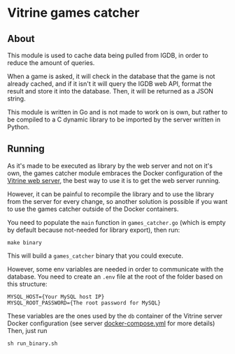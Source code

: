 # Vitrine games catcher

## About
This module is used to cache data being pulled from IGDB, in order to reduce the amount of queries.

When a game is asked, it will check in the database that the game is not already cached, and if it isn't it will query the IGDB web API,
format the result and store it into the database. Then, it will be returned as a JSON string.

This module is written in Go and is not made to work on is own, but rather to be compiled to a C dynamic library to be imported
by the server written in Python.

## Running
As it's made to be executed as library by the web server and not on it's own, the games catcher module embraces the Docker configuration
of the [Vitrine web server](https://github.com/vitrine-app/server), the best way to use it is to get the web server running.

However, it can be painful to recompile the library and to use the library from the server for every change, so another solution
is possible if you want to use the games catcher outside of the Docker containers.

You need to populate the `main` function in `games_catcher.go` (which is empty by default because not-needed for library export), then run:
```
make binary
```
This will build a `games_catcher` binary that you could execute.

However, some env variables are needed in order to communicate with the database.
You need to create an `.env` file at the root of the folder based on this structure:
```
MYSQL_HOST={Your MySQL host IP}
MYSQL_ROOT_PASSWORD={The root password for MySQL}
```
These variables are the ones used by the `db` container of the Vitrine server Docker configuration (see server [docker-compose.yml](https://github.com/vitrine-app/server/blob/master/docker-compose.yml) for more details)
Then, just run
```
sh run_binary.sh
```
